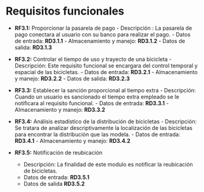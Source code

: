 # Requisitos funcionales


- **RF3.1:** Proporcionar la pasarela de pago
      - Descripción : La pasarela de pago conectara al usuario con su banco para realizar el pago.
      - Datos de entrada: **RD3.1.1**
      - Almacenamiento y manejo: **RD3.1.2**
      - Datos de salida: **RD3.1.3**


- **RF3.2:** Controlar el tiempo de uso y trayecto de una bicicleta
      - Descripción: Este requisito funcional se encargara del control temporal y espacial de las bicicletas.
      - Datos de entrada: **RD3.2.1**
      - Almacenamiento y manejo: **RD3.2.2**
      - Datos de salida: **RD3.2.3**


- **RF3.3:** Establecer la sanción proporcional al tiempo extra
      - Descripción: Cuando un usuario es sancionado el tiempo extra empleado se le notificara al requisito funcional.
      - Datos de entrada: **RD3.3.1**
      - Almacenamiento y manejo: **RD3.3.2**


- **RF3.4:** Análisis estadístico de la distribución de bicicletas
      - Descripción: Se tratara de analizar descriptivamente la localización de las bicicletas para encontrar la distribución que las modela.
      - Datos de entrada: **RD3.4.1**
      - Almacenamiento y manejo: **RD3.4.2**


- **RF3.5:** Notificación de reubicación
     - Descripción: La finalidad de este modulo es notificar la reubicación de bicicletas.
     - Datos de entrada: **RD3.5.1**
     - Datos de salida **RD3.5.2**
